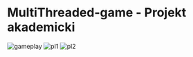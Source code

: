 # MultiThreaded-game - Projekt akademicki

![gameplay](https://user-images.githubusercontent.com/72521788/173433204-64c3c5a4-6652-4230-9ada-f7b87b393f96.PNG)
![pl1](https://user-images.githubusercontent.com/72521788/173433226-b8be1686-4f72-4c86-91d9-6cc98d46784b.PNG)
![pl2](https://user-images.githubusercontent.com/72521788/173433239-2a40c3bf-4cda-42c7-ac07-f9e92aa47814.PNG)
